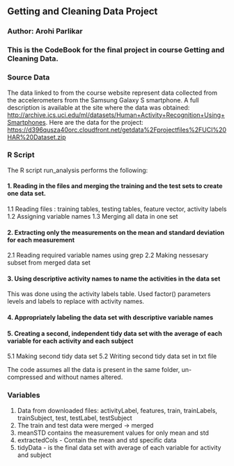 ## Getting and Cleaning Data Project
### Author: Arohi Parlikar

### This is the CodeBook for the final project in course Getting and Cleaning Data.

### Source Data
The data linked to from the course website represent data collected from the accelerometers from the Samsung Galaxy S smartphone. A full description is available at the site where the data was obtained: http://archive.ics.uci.edu/ml/datasets/Human+Activity+Recognition+Using+Smartphones.
Here are the data for the project: https://d396qusza40orc.cloudfront.net/getdata%2Fprojectfiles%2FUCI%20HAR%20Dataset.zip 

### R Script
The R script run_analysis performs the following:
#### 1. Reading in the files and merging the training and the test sets to create one data set.
  1.1 Reading files : training tables, testing tables, feature vector, activity labels
  1.2 Assigning variable names
  1.3 Merging all data in one set
#### 2. Extracting only the measurements on the mean and standard deviation for each measurement
  2.1 Reading required variable names using grep
  2.2 Making nessesary subset from merged data set
#### 3. Using descriptive activity names to name the activities in the data set
  This was done using the activity labels table. Used factor() parameters levels and labels to replace with activity names.
#### 4. Appropriately labeling the data set with descriptive variable names 
#### 5. Creating a second, independent tidy data set with the average of each variable for each activity and each subject
  5.1 Making second tidy data set
  5.2 Writing second tidy data set in txt file

The code assumes all the data is present in the same folder, un-compressed and without names altered.

### Variables
1. Data from downloaded files: activityLabel, features, train, trainLabels, trainSubject, test, testLabel, testSubject
2. The train and test data were merged -> merged
3. meanSTD contains the measurement values for only mean and std
4. extractedCols - Contain the mean and std specific data
5. tidyData - is the final data set with average of each variable for activity and subject

